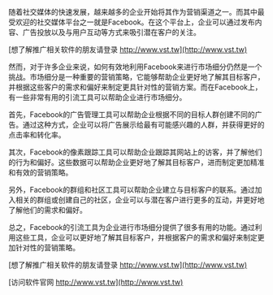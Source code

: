 随着社交媒体的快速发展，越来越多的企业开始将其作为营销渠道之一。而其中最受欢迎的社交媒体平台之一就是Facebook。在这个平台上，企业可以通过发布内容、广告投放以及与用户互动等方式来吸引潜在客户的关注。

[想了解推广相关软件的朋友请登录 http://www.vst.tw](http://www.vst.tw)

然而，对于许多企业来说，如何有效地利用Facebook来进行市场细分仍然是一个挑战。市场细分是一种重要的营销策略，它能够帮助企业更好地了解其目标客户，并根据这些客户的需求和偏好来制定更具针对性的营销方案。而在Facebook上，有一些非常有用的引流工具可以帮助企业进行市场细分。

首先，Facebook的广告管理工具可以帮助企业根据不同的目标人群创建不同的广告。通过这种方式，企业可以将广告展示给最有可能感兴趣的人群，并获得更好的点击率和转化率。

其次，Facebook的像素跟踪工具可以帮助企业跟踪其网站上的访客，并了解他们的行为和偏好。这些数据可以帮助企业更好地了解其目标客户，进而制定更加精准和有效的营销策略。

另外，Facebook的群组和社区工具可以帮助企业建立与目标客户的联系。通过加入相关的群组或创建自己的社区，企业可以与潜在客户进行更多的互动，并更好地了解他们的需求和偏好。

总之，Facebook的引流工具为企业进行市场细分提供了很多有用的功能。通过利用这些工具，企业可以更好地了解其目标客户，并根据客户的需求和偏好来制定更加针对性的营销策略。

[想了解推广相关软件的朋友请登录 http://www.vst.tw](http://www.vst.tw)


[访问软件官网 http://www.vst.tw](http://www.vst.tw)
